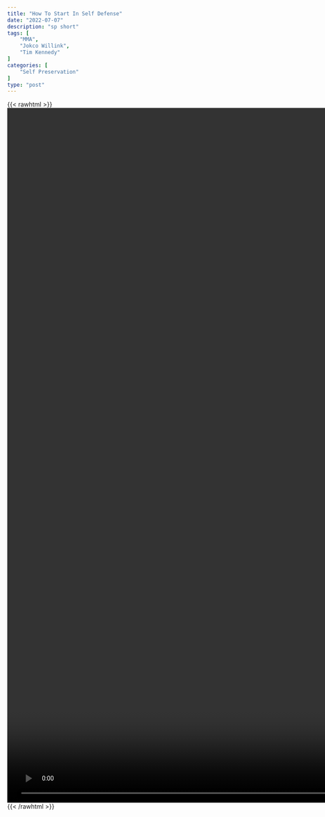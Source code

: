 ```yaml
---
title: "How To Start In Self Defense"
date: "2022-07-07"
description: "sp short"
tags: [
    "MMA",
    "Jokco Willink",
    "Tim Kennedy"
]
categories: [
    "Self Preservation"
]
type: "post"
---
```

{{< rawhtml >}}
    <video style="height:40vh;width:auto" overflow="hidden" controls>
        <source src="https://clips.dev00ps.com/self-preservation/How_To_Start_In_Self_Defense_-_Jocko_Willink_amp_Tim_Kennedy.mp4" type="video/mp4"> 
    </video>
{{< /rawhtml >}}

